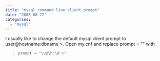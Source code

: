```yaml
---
title: "mysql command line client prompt"
date: "2008-08-22"
categories: 
  - "mysql"
---
```


I usually like to change the default mysql client prompt to user@hostname:dbname >. Open my.cnf and replace prompt = "" with

> `prompt = "\u@\h:\d >"`

